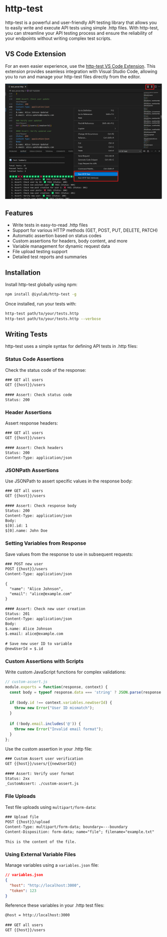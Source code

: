 # http-test

http-test is a powerful and user-friendly API testing library that allows you to easily write and execute API tests using simple .http files. With http-test, you can streamline your API testing process and ensure the reliability of your endpoints without writing complex test scripts.

## VS Code Extension

For an even easier experience, use the [http-test VS Code Extension](https://marketplace.visualstudio.com/items?itemName=iyulab.http-test). This extension provides seamless integration with Visual Studio Code, allowing you to run and manage your http-test files directly from the editor.

![VS Code Extension Screenshot](screenshot.png)

## Features

- Write tests in easy-to-read .http files
- Support for various HTTP methods (GET, POST, PUT, DELETE, PATCH)
- Automatic assertion based on status codes
- Custom assertions for headers, body content, and more
- Variable management for dynamic request data
- File upload testing support
- Detailed test reports and summaries

## Installation

Install http-test globally using npm:

```bash
npm install @iyulab/http-test -g
```

Once installed, run your tests with:

```bash
http-test path/to/your/tests.http
http-test path/to/your/tests.http --verbose
```

## Writing Tests

http-test uses a simple syntax for defining API tests in .http files:

### Status Code Assertions

Check the status code of the response:

```http
### GET all users
GET {{host}}/users

#### Assert: Check status code
Status: 200
```

### Header Assertions

Assert response headers:

```http
### GET all users
GET {{host}}/users

#### Assert: Check headers
Status: 200
Content-Type: application/json
```

### JSONPath Assertions

Use JSONPath to assert specific values in the response body:

```http
### GET all users
GET {{host}}/users

#### Assert: Check response body
Status: 200
Content-Type: application/json
Body:
$[0].id: 1
$[0].name: John Doe
```

### Setting Variables from Response

Save values from the response to use in subsequent requests:

```http
### POST new user
POST {{host}}/users
Content-Type: application/json

{
  "name": "Alice Johnson",
  "email": "alice@example.com"
}

#### Assert: Check new user creation
Status: 201
Content-Type: application/json
Body:
$.name: Alice Johnson
$.email: alice@example.com

# Save new user ID to variable
@newUserId = $.id
```

### Custom Assertions with Scripts

Write custom JavaScript functions for complex validations:

```javascript
// custom-assert.js
module.exports = function(response, context) {
  const body = typeof response.data === 'string' ? JSON.parse(response.data) : response.data;

  if (body.id !== context.variables.newUserId) {
    throw new Error("User ID mismatch");
  }

  if (!body.email.includes('@')) {
    throw new Error("Invalid email format");
  }
};
```

Use the custom assertion in your .http file:

```http
### Custom Assert user verification 
GET {{host}}/users/{{newUserId}}

#### Assert: Verify user format
Status: 2xx
_CustomAssert: ./custom-assert.js
```

### File Uploads

Test file uploads using `multipart/form-data`:

```http
### Upload file
POST {{host}}/upload
Content-Type: multipart/form-data; boundary=---boundary
Content-Disposition: form-data; name="file"; filename="example.txt"

This is the content of the file.
```

### Using External Variable Files

Manage variables using a `variables.json` file:

```json
// variables.json
{
  "host": "http://localhost:3000",
  "token": 123
}
```

Reference these variables in your .http test files:

```http
@host = http://localhost:3000

### GET all users
GET {{host}}/users
```